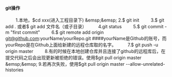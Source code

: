 #### git操作
&emsp;&emsp; 1.本地，$cd xxx(进入工程目录下)
&emsp;&emsp; 2.$ git init
&emsp;&emsp; 3.$ git add . 或者$ git add 文件名（或子目录）
&emsp;&emsp; 4.git status
&emsp;&emsp; 5.$ git commit -m "first commit"
&emsp;&emsp; 6.$ git remote add origin git@github.com:yourName/yourRepo.git   ####yourName是Github的账号，而yourRepo是在Github上面给新建的远程仓库取的名字。
&emsp;&emsp; 7.$ git push -u origin master
&emsp;&emsp; 8.有的时候在本地创建仓库并且连接了github的远程库后，在提交代码之后会出现更新被拒绝的错误。使用$git pull origin master
&emsp;&emsp; 9.若再次失败，使用$git pull origin master --allow-unrelated-histories
